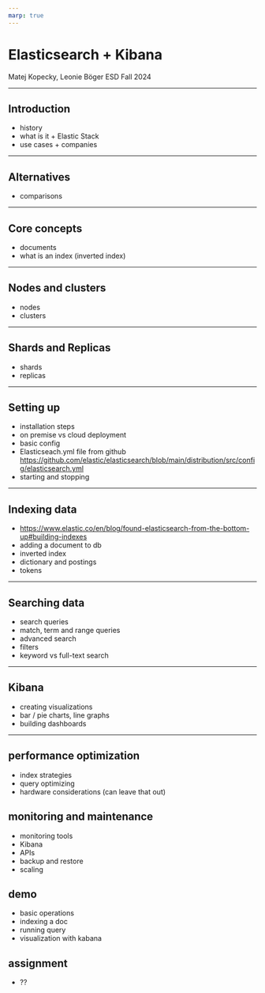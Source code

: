 ```yaml
---
marp: true
---
```


<!-- paginate: true -->

# <!--fit-->Elasticsearch + Kibana
Matej Kopecky, Leonie Böger
ESD Fall 2024

---

## Introduction
- history
- what is it + Elastic Stack
- use cases + companies

---

## Alternatives
- comparisons

---

## Core concepts
- documents
- what is an index (inverted index)

---

## Nodes and clusters
- nodes
- clusters

---

## Shards and Replicas
- shards
- replicas

---

## Setting up
- installation steps
- on premise vs cloud deployment
- basic config
- Elasticseach.yml file from github
https://github.com/elastic/elasticsearch/blob/main/distribution/src/config/elasticsearch.yml
- starting and stopping 

---

## Indexing data
- https://www.elastic.co/en/blog/found-elasticsearch-from-the-bottom-up#building-indexes
- adding a document to db
- inverted index
- dictionary and postings
- tokens

---

## Searching data
- search queries
- match, term and range queries
- advanced search
- filters
- keyword vs full-text search

---

## Kibana
- creating visualizations
- bar / pie charts, line graphs
- building dashboards

---

## performance optimization
- index strategies
- query optimizing
- hardware considerations (can leave that out)

## monitoring and maintenance
- monitoring tools
- Kibana
- APIs
- backup and restore
- scaling

## demo
- basic operations
- indexing a doc
- running query
- visualization with kabana

## assignment
- ??

